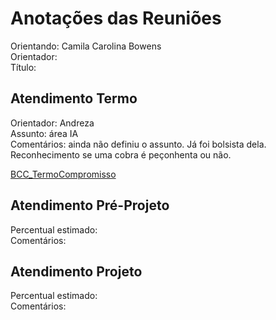 # Anotações das Reuniões

Orientando: Camila Carolina Bowens  
Orientador:  
Título:  

## Atendimento Termo

Orientador: Andreza  
Assunto: área IA  
Comentários: ainda não definiu o assunto. Já foi bolsista dela.  
Reconhecimento se uma cobra é peçonhenta ou não.  

[BCC_TermoCompromisso](BCC_TermoCompromisso.pdf)  

## Atendimento Pré-Projeto

Percentual estimado:  
Comentários:  

## Atendimento Projeto

Percentual estimado:  
Comentários:  
